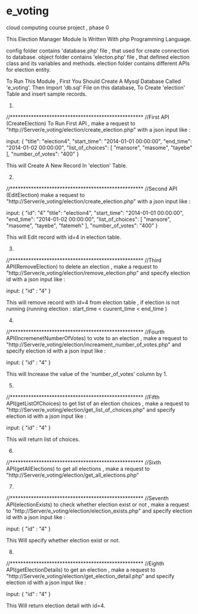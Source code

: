 # e_voting
cloud computing course project , phase 0

This Election Manager Module Is Written With php Programming Language.

config folder contains 'database.php' file , that used for create connection to database.
object folder contains 'electon.php' file , that defined election class and its variables and methods.
election folder contains different APIs for election entity.

To Run This Module , First You Should Create A Mysql Database Called 'e_voting'. 
Then Import 'db.sql' File on this database, To Create 'election' Table and insert sample records.

1.
//***************************************************
//First API (CreateElection)
To Run First API , make a request to "http://Server/e_voting/election/create_election.php" with a json input like :

input:
{
    "title": "election4",
    "start_time": "2014-01-01 00:00:00",
    "end_time": "2014-01-02 00:00:00",
    "list_of_choices": [
        "mansore",
        "masome",
        "tayebe"
    ],
    "number_of_votes": "400"
}

This will Create A New Record In 'election' Table.

2.
//***************************************************
//Second API (EditElection)
make a request to "http://Server/e_voting/election/create_election.php" with a json input like :

input:
{
    "id": "4"
    "title": "election4",
    "start_time": "2014-01-01 00:00:00",
    "end_time": "2014-01-02 00:00:00",
    "list_of_choices": [
        "mansore",
        "masome",
        "tayebe",
        "fatemeh"
    ],
    "number_of_votes": "400"
}

This will Edit record with id=4 in election table.

3.
//***************************************************
//Third API(RemoveElection)
to delete an election , make a request to "http://Server/e_voting/election/remove_election.php" and specify election id with a json input like :

input:
{
    "id" : "4"
}

This will remove record with id=4 from election table , if election is not running (running election : start_time < cuurent_time < end_time )

4.
//***************************************************
//Fourth API(IncremenetNumberOfVotes)
to vote to an election , make a request to "http://Server/e_voting/election/increament_number_of_votes.php" and specify election id with a json input like :

input:
{
    "id" : "4"
}

This will Increase the value of the 'number_of_votes' column by 1.

5.
//***************************************************
//Fifth API(getListOfChoices)
to get list of an election choices , make a request to "http://Server/e_voting/election/get_list_of_choices.php" and specify election id with a json input like :

input:
{
    "id" : "4"
}

This will return list of choices.

6.
//***************************************************
//Sixth API(getAllElections)
to get all elections , make a request to "http://Server/e_voting/election/get_all_elections.php"


7.
//***************************************************
//Seventh API(electionExists)
to check whether election exist or not , make a request to "http://Server/e_voting/election/election_exists.php" and specify election id with a json input like :

input:
{
    "id" : "4"
}

This Will specify whether election exist or not.

8.
//***************************************************
//Eighth API(getElectionDetails)
to get an election , make a request to "http://Server/e_voting/election/get_election_detail.php" and specify election id with a json input like :

input:
{
    "id" : "4"
}

This Will return election detail with id=4.
